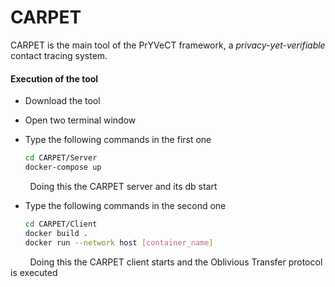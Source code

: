 # CARPET

CARPET is the main tool of the PrYVeCT framework, a *privacy-yet-verifiable* contact tracing system.

#### Execution of the tool

- Download the tool

- Open two terminal window

- Type the following commands in the first one
  
  ```bash
  cd CARPET/Server
  docker-compose up
  ```

        Doing this the CARPET server and its db start

- Type the following commands in the second one
  
  ```bash
  cd CARPET/Client
  docker build .
  docker run --network host [container_name]
  ```

        Doing this the CARPET client starts and the Oblivious Transfer protocol is executed
